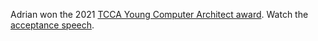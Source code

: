 Adrian won the 2021 [TCCA Young Computer Architect award][yca].
Watch the [acceptance speech][v].

[yca]: https://ieeetcca.org/awards/young-computer-architect-award/
[v]: https://vod.video.cornell.edu/media/1_2dox2btf
